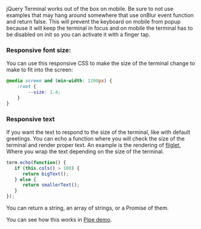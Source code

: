 jQuery Terminal works out of the box on mobile. Be sure to not use examples that may hang around somewhere that use onBlur event function and return false. This will prevent the keyboard on mobile from popup because it will keep the terminal in focus and on mobile the terminal has to be disabled on init so you can activate it with a finger tap.

### Responsive font size:

You can use this responsive CSS to make the size of the terminal change to make to fit into the screen:
```css
@media screen and (min-width: 1200px) {
    :root {
        --size: 1.4;
    }
}
```

### Responsive text

If you want the text to respond to the size of the terminal, like with default greetings. You can echo a function where you will check the size of the terminal and render proper text. An example is the rendering of [fliglet](https://www.npmjs.com/package/figlet), Where you wrap the text depending on the size of the terminal.

```javascript
term.echo(function() {
   if (this.cols() > 100) { 
      return bigText();
   } else {
      return smallerText();
   }
});
```

You can return a string, an array of strings, or a Promise of them.

You can see how this works in [Pipe demo](https://codepen.io/jcubic/pen/vYLvvXx?editors=0110).